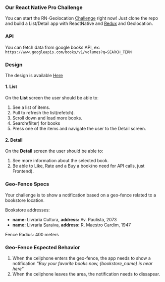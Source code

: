 ### Our React Native Pro Challenge

You can start the RN-Geolocation [Challenge](https://bitbucket.org/pixtertecnologia/challenge-rn-geolocation) right now! Just clone the repo and build a List/Detail app with ReactNative and [Redux](https://redux.js.org/) and Geolocation.

### API

You can fetch data from google books API, ex:
`https://www.googleapis.com/books/v1/volumes?q=SEARCH_TERM`

### Design

The design is available [Here](https://www.figma.com/file/W6ekGiWzTL9NYpOZMybApP8i/books-app-pixter)

#### 1. List

On the **List** screen the user should be able to:

1. See a list of items.
2. Pull to refresh the list(refetch).
3. Scroll down and load more books.
4. Search(filter) for books
5. Press one of the items and navigate the user to the Detail screen.

#### 2. Detail

On the **Detail** screen the user should be able to:

1. See more information about the selected book.
2. Be able to Like, Rate and a Buy a book(no need for API calls, just Frontend).

### Geo-Fence Specs

Your challenge is to show a notification based on a geo-fence related to a bookstore location.

Bookstore addresses:

- **name:** Livraria Cultura, **address:** Av. Paulista, 2073
- **name:** Livraria Saraiva, **address:** R. Maestro Cardim, 1947

Fence Radius: 400 meters

### Geo-Fence Espected Behavior

1. When the cellphone enters the geo-fence, the app needs to show a notification _"Buy your favorite books now, {bookstore_name} is near here"_
2. When the cellphone leaves the area, the notification needs to dissapear.
